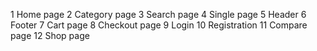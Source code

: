1 Home page
2 Category page
3 Search page
4 Single page
5 Header
6 Footer
7 Cart page
8 Checkout page
9 Login
10 Registration
11 Compare page
12 Shop page



